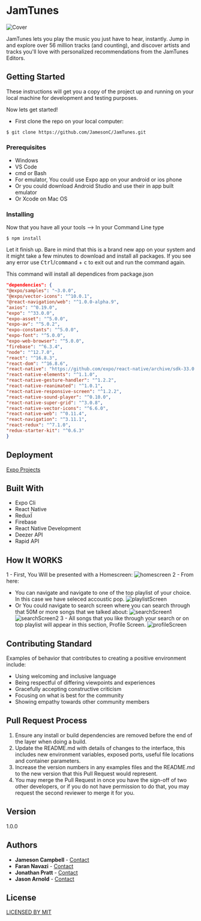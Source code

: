 

# JamTunes
![Cover](./pics/cover.png)

JamTunes lets you play the music you just have to hear, instantly.
Jump in and explore over 56 million tracks (and counting), and discover artists and tracks you'll love with personalized recommendations from the JamTunes Editors.

## Getting Started
These instructions will get you a copy of the project up and running on your local machine for development and testing purposes. 

Now lets get started!

- First clone the repo on your local computer:
```
$ git clone https://github.com/JamesonC/JamTunes.git
```
### Prerequisites

- Windows
- VS Code
- cmd or Bash
- For emulator, You could use Expo app on your android or ios phone 
- Or you could download Android Studio and use their in app built emulator
- Or Xcode on Mac OS
### Installing
Now that you have all your tools -->
In your Command Line type

```
$ npm install
```

Let it finish up. Bare in mind that this is a brand new app on your system and it might take a few minutes to download and install all packages. If you see any error use <kbd>Ctrl</kbd>/<kbd>command</kbd> + <kbd>c</kbd> to exit out and run the command again.

This command will install all dependices from package.json 
```json
"dependencies": {
"@expo/samples": "~3.0.0",
"@expo/vector-icons": "^10.0.1",
"@react-navigation/web": "^1.0.0-alpha.9",
"axios": "^0.19.0",
"expo": "^33.0.0",
"expo-asset": "^5.0.0",
"expo-av": "^5.0.2",
"expo-constants": "^5.0.0",
"expo-font": "^5.0.0",
"expo-web-browser": "^5.0.0",
"firebase": "^6.3.4",
"node": "^12.7.0",
"react": "^16.8.3",
"react-dom": "^16.8.6",
"react-native": "https://github.com/expo/react-native/archive/sdk-33.0.0.tar.gz",
"react-native-elements": "^1.1.0",
"react-native-gesture-handler": "^1.2.2",
"react-native-reanimated": "^1.0.1",
"react-native-responsive-screen": "^1.2.2",
"react-native-sound-player": "^0.10.0",
"react-native-super-grid": "^3.0.8",
"react-native-vector-icons": "^6.6.0",
"react-native-web": "^0.11.4",
"react-navigation": "^3.11.1",
"react-redux": "^7.1.0",
"redux-starter-kit": "^0.6.3"
}
```
## Deployment
[Expo Projects](https://docs.expo.io/versions/latest/workflow/publishing/)

## Built With
* Expo Cli
* React Native
* ReduxÏ
* Firebase
* React Native Development
* Deezer API
* Rapid API

## How It WORKS
1 - First, You Will be presented with a Homescreen:
![homescreen](./pics/HomeScreen.png)
2 - From here:
* You can navigate and navigate to one of the top playlist of your choice. In this case we have seleced accoustic pop.
![playlistScreen](./pics/PlaylistScreen.png)
* Or You could navigate to search screen where you can search through that 50M or more songs that we talked about:
![searchScreen1](./pics/SearchScreen1.png)
![searchScreen2](./pics/SearchScreen2.png)
3 - All songs that you like through your search or on top playlist will appear in this section, Profile Screen.
![profileScreen](./pics/ProfileScreen.png)

## Contributing Standard
Examples of behavior that contributes to creating a positive environment include:
- Using welcoming and inclusive language
- Being respectful of differing viewpoints and experiences
- Gracefully accepting constructive criticism
- Focusing on what is best for the community
- Showing empathy towards other community members

## Pull Request Process
1. Ensure any install or build dependencies are removed before the end of the layer when doing a build.
2. Update the README.md with details of changes to the interface, this includes new environment variables, exposed ports, useful file locations and container parameters.
3. Increase the version numbers in any examples files and the README.md to the new version that this Pull Request would represent.
4. You may merge the Pull Request in once you have the sign-off of two other developers, or if you do not have permission to do that, you may request the second reviewer to merge it for you.

## Version
1.0.0

## Authors
* **Jameson Campbell** - [Contact](https://jamesonc.github.io/)
* **Faran Navazi** - [Contact](https://farannavazi.github.io/)
* **Jonathan Pratt** - [Contact](https://jp17portfolio.herokuapp.com/)
* **Jason Arnold** - [Contact](https://github.com/Jmarn94)

## License
[LICENSED BY MIT](http://learn.edx.org/partner-mit/?utm_source=bing&utm_medium=cpc&utm_campaign=bs-us-nonbrand-partner-mit&utm_term=mit%20course%20offerings&utm_content=name_b)
